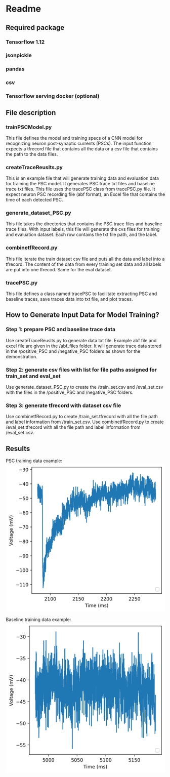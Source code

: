 # Readme

## Required package

### Tensorflow 1.12
### jsonpickle
### pandas
### csv
### Tensorflow serving docker (optional)

## File description

### trainPSCModel.py
This file defines the model and training specs of a CNN model for recognizing neuron post-synaptic currents (PSCs). The input function expects a tfrecord file that contains all the data or a csv file that contains the path to the data files.

### createTraceReuslts.py
This is an example file that will generate training data and evaluation data for training the PSC model. It generates PSC trace txt files and baseline trace txt files. This file uses the tracePSC class from tracePSC.py file. It expect neuron PSC recording file (abf format), an Excel file that contains the time of each detected PSC.

### generate_dataset_PSC.py
This file takes the directories that contains the PSC trace files and baseline trace files. With input labels, this file will generate the cvs files for training and evaluation dataset. Each row contains the txt file path, and the label.

### combinetfRecord.py
This file iterate the train dataset csv file and puts all the data and label into a tfrecord. The content of the data from every training set data and all labels are put into one tfrecod. Same for the eval dataset.

### tracePSC.py
This file defines a class named tracePSC to facilitate extracting PSC and baseline traces, save traces data into txt file, and plot traces. 

## How to Generate Input Data for Model Training?

### Step 1: prepare PSC and baseline trace data
Use createTraceReuslts.py to generate data txt file. Example abf file and excel file are given in the /abf_files folder. It will generate trace data stored in the /positive_PSC and /negative_PSC folders as shown for the demonstration.
### Step 2: generate csv files with list for file paths assigned for train_set and eval_set
Use generate_dataset_PSC.py to create the /train_set.csv and /eval_set.csv with the files in the /positive_PSC and /negative_PSC folders. 
### Step 3: generate tfrecord with dataset csv file
Use combinetfRecord.py to create /train_set.tfrecord with all the file path and label information from /train_set.csv.
Use combinetfRecord.py to create /eval_set.tfrecord with all the file path and label information from /eval_set.csv.

## Results
PSC training data example:
![PSC](https://raw.githubusercontent.com/TuziUsagi/PyPSC/master/exampleFigures/PSC_example.png)

Baseline training data example:
![baseline](https://raw.githubusercontent.com/TuziUsagi/PyPSC/master/exampleFigures/baseline_example.png)
